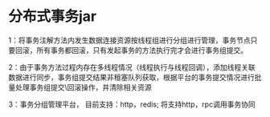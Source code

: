 # 分布式事务jar

1：将事务注解方法内发生数据连接资源按线程组进行分组进行管理，事务节点只要回滚，所有事务都回滚，只有发起事务的方法执行完才会进行事务组提交。

2：由于事务方法过程内存在多线程情况（线程执行与线程回调），添加线程关联数据进行同步，事务组提交结果非租塞队列获取，根据平台的事务提交情况进行批量处理事务组提交\回滚操作，并清除相关资源

3：事务分组管理平台， 目前支持：http，redis; 将支持http，rpc调用事务协同